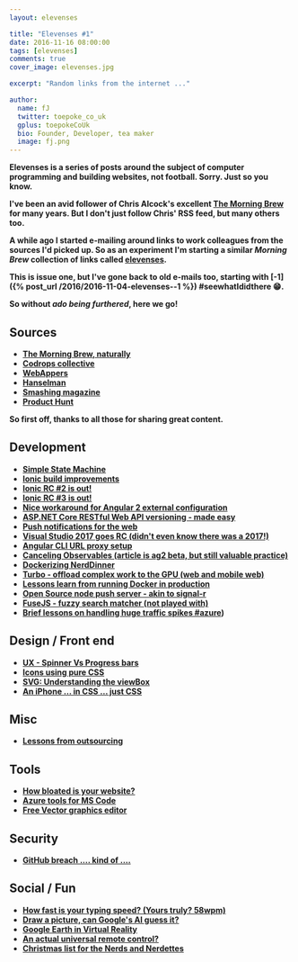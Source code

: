 ```yaml
---
layout: elevenses

title: "Elevenses #1"
date: 2016-11-16 08:00:00
tags: [elevenses]
comments: true
cover_image: elevenses.jpg

excerpt: "Random links from the internet ..."

author:
  name: fJ
  twitter: toepoke_co_uk
  gplus: toepokeCoUk
  bio: Founder, Developer, tea maker
  image: fj.png
---
```


<strong>
Elevenses is a series of posts around the subject of computer programming and building websites, not football.  Sorry.
Just so you know.
<strong>

I've been an avid follower of Chris Alcock's excellent [The Morning Brew](http://blog.cwa.me.uk/) for many years.
But I don't just follow Chris' RSS feed, but many others too.

A while ago I started e-mailing around links to work colleagues from the sources I'd picked up.
So as an experiment I'm starting a similar *Morning Brew* collection of links called [elevenses](http://localhost:4000/tags/elevenses/).

This is issue one, but I've gone back to old e-mails too, starting with [-1]({% post_url /2016/2016-11-04-elevenses--1 %}) #seewhatIdidthere 
:grin:.

So without *ado being furthered*, here we go!

## Sources

* [The Morning Brew, naturally](http://blog.cwa.me.uk/)
* [Codrops collective](http://tympanus.net/codrops/collective/)
* [WebAppers](http://www.webappers.com/)
* [Hanselman](http://www.hanselman.com/blog/)
* [Smashing magazine](https://www.smashingmagazine.com/)
* [Product Hunt](https://producthunt.com)

So first off, thanks to all those for sharing great content.

## Development
* [Simple State Machine](http://www.hanselman.com/blog/Stateless30AStateMachineLibraryForNETCore.aspx)
* [Ionic build improvements](http://blog.ionic.io/improvements-to-ionic-build-process/)
* [Ionic RC #2 is out!](http://blog.ionic.io/announcing-ionic-2-rc-2/)
* [Ionic RC #3 is out!](https://github.com/driftyco/ionic/blob/master/CHANGELOG.md)
* [Nice workaround for Angular 2 external configuration](http://stackoverflow.com/questions/39452451/angular2-ansychronous-bootstrapping-with-external-json-configuration-file)
* [ASP.NET Core RESTful Web API versioning - made easy](http://www.hanselman.com/blog/ASPNETCoreRESTfulWebAPIVersioningMadeEasy.aspx)
* [Push notifications for the web](https://bitsofco.de/bitsofcode-pwa-part-3-push-notifications)
* [Visual Studio 2017 goes RC (didn't even know there was a 2017!)](https://blogs.msdn.microsoft.com/visualstudio/2016/11/16/visual-studio-2017-rc)
* [Angular CLI URL proxy setup](http://juristr.com/blog/2016/11/configure-proxy-api-angular-cli/)
* [Canceling Observables (article is ag2 beta, but still valuable practice)](https://www.bennadel.com/blog/3030-canceling-rxjs-observables-with-ngondestroy-in-angular-2-beta-6.htm)
* [Dockerizing NerdDinner](https://blog.sixeyed.com/dockerizing-nerd-dinner-part-1-running-a-legacy-asp-net-app-in-a-windows-container/)
* [Turbo - offload complex work to the GPU (web and mobile web)](https://turbo.github.io/)
* [Lessons learn from running Docker in production](http://racknole.com/blog/running-docker-in-production-for-6-months/)
* [Open Source node push server - akin to signal-r](http://socket.io/)
* [FuseJS - fuzzy search matcher (not played with)](http://fusejs.io/)
* [Brief lessons on handling huge traffic spikes #azure](https://www.troyhunt.com/brief-lessons-on-handling-huge-traffic-spikes/))

## Design / Front end
* [UX - Spinner Vs Progress bars](http://uxmovement.com/navigation/progress-bars-vs-spinners-when-to-use-which/)
* [Icons using pure CSS](http://cssicon.space/)
* [SVG: Understanding the viewBox](https://thenewcode.com/1151/Understanding-the-SVG-viewBox)
* [An iPhone ... in CSS ... just CSS](http://codepen.io/fbrz/full/vlrnd)

## Misc
* [Lessons from outsourcing](https://www.troyhunt.com/offshoring-roulette-lessons-from-outsourcing-to-india-china-and-the-philippines/)

## Tools
* [How bloated is your website?](http://www.webbloatscore.com/)
* [Azure tools for MS Code](https://marketplace.visualstudio.com/items?itemName=ms-vscode.azuretoolsforvscode)
* [Free Vector graphics editor](https://vectr.com/)

## Security
* [GitHub breach .... kind of ....](https://www.troyhunt.com/8-million-github-profiles-were-leaked-from-geekedins-mongodb-heres-how-to-see-yours/)

## Social / Fun

* [How fast is your typing speed? (Yours truly? 58wpm)](https://www.livechatinc.com/typing-speed-test)
* [Draw a picture, can Google's AI guess it?](https://quickdraw.withgoogle.com/)
* [Google Earth in Virtual Reality](http://www.bbc.co.uk/news/technology-37997155)
* [An actual universal remote control?](https://www.kickstarter.com/projects/901859853/sevenhugs-smart-remote-the-first-remote-for-everyt)
* [Christmas list for the Nerds and Nerdettes](http://www.hanselman.com/blog/The2016ChristmasListOfBestSTEMToysForYourLittleNerdsAndNerdettes.aspx)

